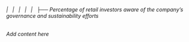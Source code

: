 ###### |   |   |   |   |   ├── Percentage of retail investors aware of the company’s governance and sustainability efforts

*Add content here*